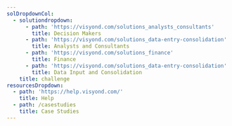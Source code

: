 ```yaml
---
solDropdownCol:
  - solutiondropdown:
      - path: 'https://visyond.com/solutions_analysts_consultants'
        title: Decision Makers
      - path: 'https://visyond.com/solutions_data-entry-consolidation'
        title: Analysts and Consultants
      - path: 'https://visyond.com/solutions_finance'
        title: Finance
      - path: 'https://visyond.com/solutions_data-entry-consolidation'
        title: Data Input and Consolidation
    title: challenge
resourcesDropdown:
  - path: 'https://help.visyond.com/'
    title: Help
  - path: /casestudies
    title: Case Studies
---
```



